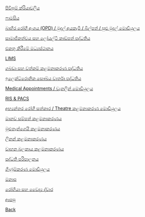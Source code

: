 [පිවිසුම් ක්රියාවලිය](https://github.com/hmislk/hmis/wiki/%E0%B6%B4%E0%B7%92%E0%B7%80%E0%B7%92%E0%B7%83%E0%B7%94%E0%B6%B8%E0%B7%8A-%E0%B6%9A%E0%B7%8A%E0%B6%BB%E0%B7%92%E0%B6%BA%E0%B7%8F%E0%B7%80%E0%B6%BD%E0%B7%92%E0%B6%BA)

[ෆාමසිය](https://github.com/hmislk/hmis/wiki/%E0%B7%86%E0%B7%8F%E0%B6%B8%E0%B7%83%E0%B7%92%E0%B6%BA)

[බාහිර රෝගී අංශය (OPD) / මුදල් අයකැමි / බිල්පත් / සුළු මුදල් මොඩියුලය](https://github.com/hmislk/hmis/wiki/%E0%B6%B6%E0%B7%8F%E0%B7%84%E0%B7%92%E0%B6%BB-%E0%B6%BB%E0%B7%9D%E0%B6%9C%E0%B7%93-%E0%B6%85%E0%B6%82%E0%B7%81%E0%B6%BA-(OPD)---%E0%B6%B8%E0%B7%94%E0%B6%AF%E0%B6%BD%E0%B7%8A-%E0%B6%85%E0%B6%BA%E0%B6%9A%E0%B7%90%E0%B6%B8%E0%B7%92--%E0%B6%B6%E0%B7%92%E0%B6%BD%E0%B7%8A%E0%B6%B4%E0%B6%AD%E0%B7%8A--%E0%B7%83%E0%B7%94%E0%B7%85%E0%B7%94-%E0%B6%B8%E0%B7%94%E0%B6%AF%E0%B6%BD%E0%B7%8A-%E0%B6%B8%E0%B7%9C%E0%B6%A9%E0%B7%92%E0%B6%BA%E0%B7%94%E0%B6%BD%E0%B6%BA)

[සාමාජිකත්වය සහ ලෝයල්ටි කාඩ්පත් පද්ධතිය](https://github.com/hmislk/hmis/wiki/%E0%B7%83%E0%B7%8F%E0%B6%B8%E0%B7%8F%E0%B6%A2%E0%B7%92%E0%B6%9A%E0%B6%AD%E0%B7%8A%E0%B7%80%E0%B6%BA-%E0%B7%83%E0%B7%84-%E0%B6%BD%E0%B7%9D%E0%B6%BA%E0%B6%BD%E0%B7%8A%E0%B6%A7%E0%B7%92-%E0%B6%9A%E0%B7%8F%E0%B6%A9%E0%B7%8A%E0%B6%B4%E0%B6%AD%E0%B7%8A-%E0%B6%B4%E0%B6%AF%E0%B7%8A%E0%B6%B0%E0%B6%AD%E0%B7%92%E0%B6%BA)


[එකතු කිරීමේ මධ්‍යස්ථානය](https://github.com/hmislk/hmis/wiki/%E0%B6%91%E0%B6%9A%E0%B6%AD%E0%B7%94-%E0%B6%9A%E0%B7%92%E0%B6%BB%E0%B7%93%E0%B6%B8%E0%B7%9A-%E0%B6%B8%E0%B6%B0%E0%B7%8A%E2%80%8D%E0%B6%BA%E0%B7%83%E0%B7%8A%E0%B6%AE%E0%B7%8F%E0%B6%B1%E0%B6%BA) 

[LIMS](https://github.com/hmislk/hmis/wiki/%E0%B6%BB%E0%B7%83%E0%B7%8F%E0%B6%BA%E0%B6%B1%E0%B7%8F%E0%B6%9C%E0%B7%8F%E0%B6%BB-%E0%B6%AD%E0%B7%9C%E0%B6%BB%E0%B6%AD%E0%B7%94%E0%B6%BB%E0%B7%94-%E0%B6%9A%E0%B7%85%E0%B6%B8%E0%B6%B1%E0%B7%8F%E0%B6%9A%E0%B6%BB%E0%B6%AB-%E0%B6%B4%E0%B6%AF%E0%B7%8A%E0%B6%B0%E0%B6%AD%E0%B7%92%E0%B6%BA-(LIMS))

[ගබඩා සහ වත්කම් කළමනාකරණ පද්ධතිය](https://github.com/hmislk/hmis/wiki/%E0%B6%9C%E0%B6%B6%E0%B6%A9%E0%B7%8F-%E0%B7%83%E0%B7%84-%E0%B7%80%E0%B6%AD%E0%B7%8A%E0%B6%9A%E0%B6%B8%E0%B7%8A-%E0%B6%9A%E0%B7%85%E0%B6%B8%E0%B6%B1%E0%B7%8F%E0%B6%9A%E0%B6%BB%E0%B6%AB-%E0%B6%B4%E0%B6%AF%E0%B7%8A%E0%B6%B0%E0%B6%AD%E0%B7%92%E0%B6%BA)

[ඉලෙක්ට්රොනික සෞඛ්ය වාර්තා පද්ධතිය](https://github.com/hmislk/hmis/wiki/%E0%B6%89%E0%B6%BD%E0%B7%99%E0%B6%9A%E0%B7%8A%E0%B6%A7%E0%B7%8A%E2%80%8D%E0%B6%BB%E0%B7%9C%E0%B6%B1%E0%B7%92%E0%B6%9A-%E0%B7%83%E0%B7%9E%E0%B6%9B%E0%B7%8A%E0%B6%BA-%E0%B7%80%E0%B7%8F%E0%B6%BB%E0%B7%8A%E0%B6%AD%E0%B7%8F-(EMR)-%E0%B6%B4%E0%B6%AF%E0%B7%8A%E0%B6%B0%E0%B6%AD%E0%B7%92%E0%B6%BA)

[Medical Appointments / චැනලින් මොඩියුලය](https://github.com/hmislk/hmis/wiki/Medical-Appointments---%E0%B6%A0%E0%B7%90%E0%B6%B1%E0%B6%BD%E0%B7%92%E0%B6%B1%E0%B7%8A-%E0%B6%B8%E0%B7%9C%E0%B6%A9%E0%B7%92%E0%B6%BA%E0%B7%94%E0%B6%BD%E0%B6%BA)

[RIS & PACS](https://github.com/hmislk/hmis/wiki/%E0%B7%80%E0%B7%92%E0%B6%9A%E0%B7%92%E0%B6%BB%E0%B6%AB-%E0%B6%AD%E0%B7%9C%E0%B6%BB%E0%B6%AD%E0%B7%94%E0%B6%BB%E0%B7%94-%E0%B6%B4%E0%B6%AF%E0%B7%8A%E0%B6%B0%E0%B6%AD%E0%B7%92%E0%B6%BA-(RIS)-%E0%B7%83%E0%B7%84-%E0%B6%B4%E0%B7%92%E0%B6%B1%E0%B7%8A%E0%B6%AD%E0%B7%96%E0%B6%BB-%E0%B7%83%E0%B6%82%E0%B6%BB%E0%B6%9A%E0%B7%8A%E0%B7%82%E0%B6%AB%E0%B6%BA-%E0%B7%83%E0%B7%84-%E0%B7%83%E0%B6%B1%E0%B7%8A%E0%B6%B1%E0%B7%92%E0%B7%80%E0%B7%9A%E0%B6%AF%E0%B6%B1-%E0%B6%B4%E0%B6%AF%E0%B7%8A%E0%B6%B0%E0%B6%AD%E0%B7%92%E0%B6%BA-(PACS))

[අභ්‍යන්තර රෝගී සත්කාර / Theatre කළමනාකරණ මොඩියුලය](https://github.com/hmislk/hmis/wiki/%E0%B6%85%E0%B6%B7%E0%B7%8A%E2%80%8D%E0%B6%BA%E0%B6%B1%E0%B7%8A%E0%B6%AD%E0%B6%BB-%E0%B6%BB%E0%B7%9D%E0%B6%9C%E0%B7%93-%E0%B7%83%E0%B6%AD%E0%B7%8A%E0%B6%9A%E0%B7%8F%E0%B6%BB---Theatre-%E0%B6%9A%E0%B7%85%E0%B6%B8%E0%B6%B1%E0%B7%8F%E0%B6%9A%E0%B6%BB%E0%B6%AB-%E0%B6%B8%E0%B7%9C%E0%B6%A9%E0%B7%92%E0%B6%BA%E0%B7%94%E0%B6%BD%E0%B6%BA)

[මානව සම්පත් කළමනාකරණය](https://github.com/hmislk/hmis/wiki/%E0%B6%B8%E0%B7%8F%E0%B6%B1%E0%B7%80-%E0%B7%83%E0%B6%B8%E0%B7%8A%E0%B6%B4%E0%B6%AD%E0%B7%8A-%E0%B6%9A%E0%B7%85%E0%B6%B8%E0%B6%B1%E0%B7%8F%E0%B6%9A%E0%B6%BB%E0%B6%AB%E0%B6%BA)

[මුළුතැන්ගෙයි කළමනාකරණය](https://github.com/hmislk/hmis/wiki/%E0%B6%B8%E0%B7%94%E0%B7%85%E0%B7%94%E0%B6%AD%E0%B7%90%E0%B6%B1%E0%B7%8A%E0%B6%9C%E0%B7%99%E0%B6%BA%E0%B7%92-%E0%B6%9A%E0%B7%85%E0%B6%B8%E0%B6%B1%E0%B7%8F%E0%B6%9A%E0%B6%BB%E0%B6%AB%E0%B6%BA)

[ලිනන් කළමනාකරණය](https://github.com/hmislk/hmis/wiki/%E0%B6%BD%E0%B7%92%E0%B6%B1%E0%B6%B1%E0%B7%8A-%E0%B6%9A%E0%B7%85%E0%B6%B8%E0%B6%B1%E0%B7%8F%E0%B6%9A%E0%B6%BB%E0%B6%AB%E0%B6%BA)

[වාහන බලකාය කළමනාකරණය](https://github.com/hmislk/hmis/wiki/%E0%B7%80%E0%B7%8F%E0%B7%84%E0%B6%B1-%E0%B6%B6%E0%B6%BD%E0%B6%9A%E0%B7%8F%E0%B6%BA-%E0%B6%9A%E0%B7%85%E0%B6%B8%E0%B6%B1%E0%B7%8F%E0%B6%9A%E0%B6%BB%E0%B6%AB%E0%B6%BA)

[පද්ධති පරිපාලනය](https://github.com/hmislk/hmis/wiki/%E0%B6%B4%E0%B6%AF%E0%B7%8A%E0%B6%B0%E0%B6%AD%E0%B7%92-%E0%B6%B4%E0%B6%BB%E0%B7%92%E0%B6%B4%E0%B7%8F%E0%B6%BD%E0%B6%B1%E0%B6%BA)

[ගිණුම්කරණ මොඩියුලය](https://github.com/hmislk/hmis/wiki/%E0%B6%9C%E0%B7%92%E0%B6%AB%E0%B7%94%E0%B6%B8%E0%B7%8A%E0%B6%9A%E0%B6%BB%E0%B6%AB-%E0%B6%B8%E0%B7%9C%E0%B6%A9%E0%B7%92%E0%B6%BA%E0%B7%94%E0%B6%BD%E0%B6%BA)

[මනාප](https://github.com/hmislk/hmis/wiki/%E0%B6%B8%E0%B6%B1%E0%B7%8F%E0%B6%B4)

[රෝගියා සහ වෛද්‍ය ද්වාර](https://github.com/hmislk/hmis/wiki/%E0%B6%BB%E0%B7%9D%E0%B6%9C%E0%B7%92%E0%B6%BA%E0%B7%8F-%E0%B7%83%E0%B7%84-%E0%B7%80%E0%B7%9B%E0%B6%AF%E0%B7%8A%E2%80%8D%E0%B6%BA-%E0%B6%AF%E0%B7%8A%E0%B7%80%E0%B7%8F%E0%B6%BB)

[ආපසු](https://github.com/hmislk/hmis/wiki/%E0%B7%83%E0%B7%92%E0%B6%82%E0%B7%84%E0%B6%BD)

[Back](https://github.com/hmislk/hmis/wiki)
